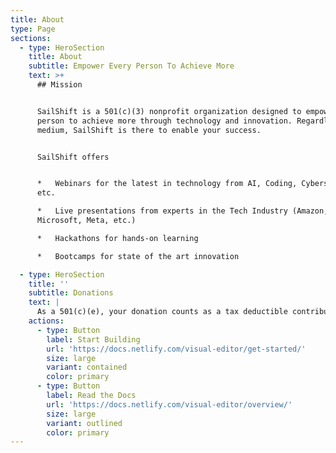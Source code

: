 ```yaml
---
title: About
type: Page
sections:
  - type: HeroSection
    title: About
    subtitle: Empower Every Person To Achieve More
    text: >+
      ## Mission


      SailShift is a 501(c)(3) nonprofit organization designed to empower every
      person to achieve more through technology and innovation. Regardless of
      medium, SailShift is there to enable your success.


      SailShift offers


      *   Webinars for the latest in technology from AI, Coding, Cybersecurity,
      etc.

      *   Live presentations from experts in the Tech Industry (Amazon, Google,
      Microsoft, Meta, etc.)

      *   Hackathons for hands-on learning

      *   Bootcamps for state of the art innovation

  - type: HeroSection
    title: ''
    subtitle: Donations
    text: |
      As a 501(c)(e), your donation counts as a tax deductible contribution
    actions:
      - type: Button
        label: Start Building
        url: 'https://docs.netlify.com/visual-editor/get-started/'
        size: large
        variant: contained
        color: primary
      - type: Button
        label: Read the Docs
        url: 'https://docs.netlify.com/visual-editor/overview/'
        size: large
        variant: outlined
        color: primary
---
```

